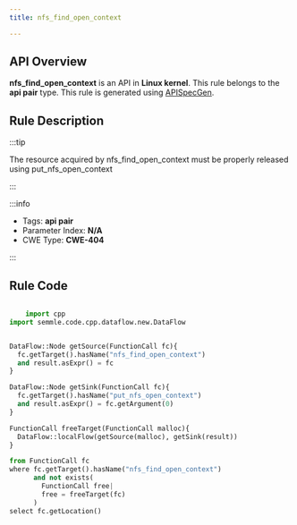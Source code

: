 ```yaml
---
title: nfs_find_open_context

---
```



## API Overview
**nfs_find_open_context** is an API in **Linux kernel**. This rule belongs to the **api pair** type. This rule is generated using [APISpecGen](../../tools/APISpecGen).
## Rule Description

:::tip

The resource acquired by nfs_find_open_context must be properly released using put_nfs_open_context

:::

:::info

- Tags: **api pair**
- Parameter Index: **N/A**
- CWE Type: **CWE-404**

:::

## Rule Code
```python

    import cpp
import semmle.code.cpp.dataflow.new.DataFlow


DataFlow::Node getSource(FunctionCall fc){
  fc.getTarget().hasName("nfs_find_open_context")
  and result.asExpr() = fc
}

DataFlow::Node getSink(FunctionCall fc){
  fc.getTarget().hasName("put_nfs_open_context")
  and result.asExpr() = fc.getArgument(0)
}

FunctionCall freeTarget(FunctionCall malloc){
  DataFlow::localFlow(getSource(malloc), getSink(result))
}

from FunctionCall fc
where fc.getTarget().hasName("nfs_find_open_context")
      and not exists(
        FunctionCall free| 
        free = freeTarget(fc)
      )
select fc.getLocation()

    
```